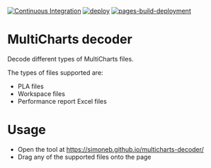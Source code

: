[![Continuous Integration](https://github.com/simoneb/multicharts-decoder/actions/workflows/ci.yml/badge.svg)](https://github.com/simoneb/multicharts-decoder/actions/workflows/ci.yml)
[![deploy](https://github.com/simoneb/multicharts-decoder/actions/workflows/deploy.yml/badge.svg)](https://github.com/simoneb/multicharts-decoder/actions/workflows/deploy.yml)
[![pages-build-deployment](https://github.com/simoneb/multicharts-decoder/actions/workflows/pages/pages-build-deployment/badge.svg)](https://github.com/simoneb/multicharts-decoder/actions/workflows/pages/pages-build-deployment)

# MultiCharts decoder

Decode different types of MultiCharts files.

The types of files supported are:

- PLA files
- Workspace files
- Performance report Excel files

# Usage

- Open the tool at https://simoneb.github.io/multicharts-decoder/
- Drag any of the supported files onto the page
